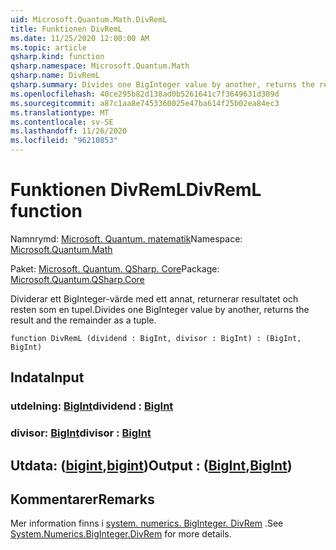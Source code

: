 ```yaml
---
uid: Microsoft.Quantum.Math.DivRemL
title: Funktionen DivRemL
ms.date: 11/25/2020 12:00:00 AM
ms.topic: article
qsharp.kind: function
qsharp.namespace: Microsoft.Quantum.Math
qsharp.name: DivRemL
qsharp.summary: Divides one BigInteger value by another, returns the result and the remainder as a tuple.
ms.openlocfilehash: 40ce295b82d138ad0b5261641c7f3649631d309d
ms.sourcegitcommit: a87c1aa8e7453360025e47ba614f25b02ea84ec3
ms.translationtype: MT
ms.contentlocale: sv-SE
ms.lasthandoff: 11/26/2020
ms.locfileid: "96210853"
---
```

# <a name="divreml-function"></a><span data-ttu-id="72d34-102">Funktionen DivRemL</span><span class="sxs-lookup"><span data-stu-id="72d34-102">DivRemL function</span></span>

<span data-ttu-id="72d34-103">Namnrymd: [Microsoft. Quantum. matematik](xref:Microsoft.Quantum.Math)</span><span class="sxs-lookup"><span data-stu-id="72d34-103">Namespace: [Microsoft.Quantum.Math](xref:Microsoft.Quantum.Math)</span></span>

<span data-ttu-id="72d34-104">Paket: [Microsoft. Quantum. QSharp. Core](https://nuget.org/packages/Microsoft.Quantum.QSharp.Core)</span><span class="sxs-lookup"><span data-stu-id="72d34-104">Package: [Microsoft.Quantum.QSharp.Core](https://nuget.org/packages/Microsoft.Quantum.QSharp.Core)</span></span>


<span data-ttu-id="72d34-105">Dividerar ett BigInteger-värde med ett annat, returnerar resultatet och resten som en tupel.</span><span class="sxs-lookup"><span data-stu-id="72d34-105">Divides one BigInteger value by another, returns the result and the remainder as a tuple.</span></span>

```qsharp
function DivRemL (dividend : BigInt, divisor : BigInt) : (BigInt, BigInt)
```


## <a name="input"></a><span data-ttu-id="72d34-106">Indata</span><span class="sxs-lookup"><span data-stu-id="72d34-106">Input</span></span>

### <a name="dividend--bigint"></a><span data-ttu-id="72d34-107">utdelning: [BigInt](xref:microsoft.quantum.lang-ref.bigint)</span><span class="sxs-lookup"><span data-stu-id="72d34-107">dividend : [BigInt](xref:microsoft.quantum.lang-ref.bigint)</span></span>




### <a name="divisor--bigint"></a><span data-ttu-id="72d34-108">divisor: [BigInt](xref:microsoft.quantum.lang-ref.bigint)</span><span class="sxs-lookup"><span data-stu-id="72d34-108">divisor : [BigInt](xref:microsoft.quantum.lang-ref.bigint)</span></span>





## <a name="output--bigintbigint"></a><span data-ttu-id="72d34-109">Utdata: ([bigint](xref:microsoft.quantum.lang-ref.bigint),[bigint](xref:microsoft.quantum.lang-ref.bigint))</span><span class="sxs-lookup"><span data-stu-id="72d34-109">Output : ([BigInt](xref:microsoft.quantum.lang-ref.bigint),[BigInt](xref:microsoft.quantum.lang-ref.bigint))</span></span>



## <a name="remarks"></a><span data-ttu-id="72d34-110">Kommentarer</span><span class="sxs-lookup"><span data-stu-id="72d34-110">Remarks</span></span>

<span data-ttu-id="72d34-111">Mer information finns i [system. numerics. BigInteger. DivRem](https://docs.microsoft.com/dotnet/api/system.numerics.biginteger.divrem) .</span><span class="sxs-lookup"><span data-stu-id="72d34-111">See [System.Numerics.BigInteger.DivRem](https://docs.microsoft.com/dotnet/api/system.numerics.biginteger.divrem) for more details.</span></span>